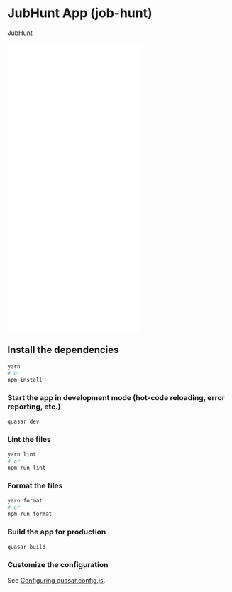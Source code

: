 # JubHunt App (job-hunt)

JubHunt

<iframe height="650" src="//player.bilibili.com/player.html?aid=700564772&bvid=BV1zm4y1J7kB&cid=1184770928&page=1" scrolling="no" border="0" frameborder="no" framespacing="0" allowfullscreen="true"> </iframe>



## Install the dependencies

```bash
yarn
# or
npm install
```

### Start the app in development mode (hot-code reloading, error reporting, etc.)
```bash
quasar dev
```


### Lint the files
```bash
yarn lint
# or
npm run lint
```


### Format the files
```bash
yarn format
# or
npm run format
```



### Build the app for production
```bash
quasar build
```

### Customize the configuration
See [Configuring quasar.config.js](https://v2.quasar.dev/quasar-cli-vite/quasar-config-js).
